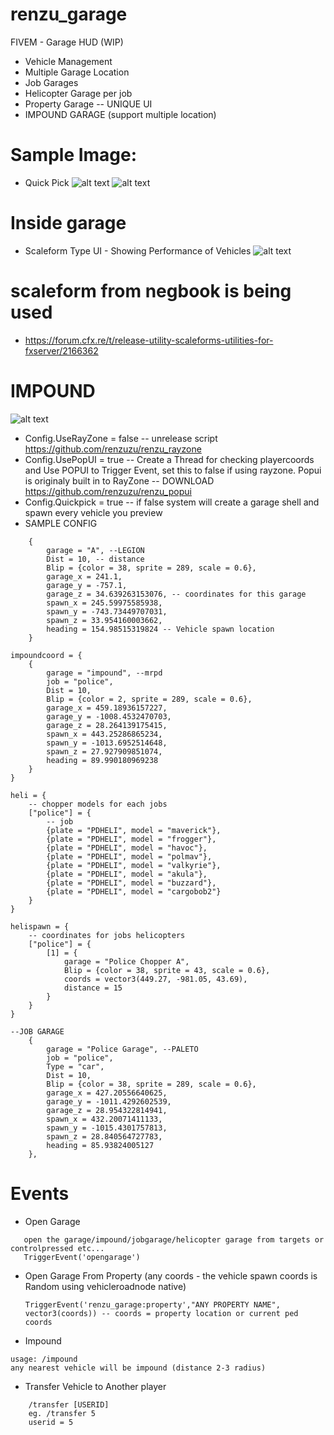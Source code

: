 # renzu_garage
FIVEM - Garage HUD (WIP)
- Vehicle Management
- Multiple Garage Location
- Job Garages
- Helicopter Garage per job
- Property Garage
-- UNIQUE UI
- IMPOUND GARAGE (support multiple location)

# Sample Image:
- Quick Pick
![alt text](https://i.imgur.com/1hIA5Qr.png)
![alt text](https://i.imgur.com/b9M8hVX.png)
# Inside garage
- Scaleform Type UI - Showing Performance of Vehicles
![alt text](https://i.imgur.com/e1IHVDB.png)
# scaleform from negbook is being used
- https://forum.cfx.re/t/release-utility-scaleforms-utilities-for-fxserver/2166362
# IMPOUND
![alt text](https://i.imgur.com/mPulV6G.png)

- Config.UseRayZone = false -- unrelease script https://github.com/renzuzu/renzu_rayzone
- Config.UsePopUI = true -- Create a Thread for checking playercoords and Use POPUI to Trigger Event, set this to false if using rayzone. Popui is originaly built in to RayZone -- DOWNLOAD https://github.com/renzuzu/renzu_popui
- Config.Quickpick = true -- if false system will create a garage shell and spawn every vehicle you preview
- SAMPLE CONFIG
```
    {
        garage = "A", --LEGION
        Dist = 10, -- distance
        Blip = {color = 38, sprite = 289, scale = 0.6},
        garage_x = 241.1,
        garage_y = -757.1,
        garage_z = 34.639263153076, -- coordinates for this garage
        spawn_x = 245.59975585938,
        spawn_y = -743.73449707031,
        spawn_z = 33.954160003662,
        heading = 154.98515319824 -- Vehicle spawn location
    }

impoundcoord = {
    {
        garage = "impound", --mrpd
        job = "police",
        Dist = 10,
        Blip = {color = 2, sprite = 289, scale = 0.6},
        garage_x = 459.18936157227,
        garage_y = -1008.4532470703,
        garage_z = 28.264139175415,
        spawn_x = 443.25286865234,
        spawn_y = -1013.6952514648,
        spawn_z = 27.927909851074,
        heading = 89.990180969238
    }
}

heli = {
    -- chopper models for each jobs
    ["police"] = {
        -- job
        {plate = "PDHELI", model = "maverick"},
        {plate = "PDHELI", model = "frogger"},
        {plate = "PDHELI", model = "havoc"},
        {plate = "PDHELI", model = "polmav"},
        {plate = "PDHELI", model = "valkyrie"},
        {plate = "PDHELI", model = "akula"},
        {plate = "PDHELI", model = "buzzard"},
        {plate = "PDHELI", model = "cargobob2"}
    }
}

helispawn = {
    -- coordinates for jobs helicopters
    ["police"] = {
        [1] = {
            garage = "Police Chopper A",
            Blip = {color = 38, sprite = 43, scale = 0.6},
            coords = vector3(449.27, -981.05, 43.69),
            distance = 15
        }
    }
}

--JOB GARAGE
    {
        garage = "Police Garage", --PALETO
        job = "police",
        Type = "car",
        Dist = 10,
        Blip = {color = 38, sprite = 289, scale = 0.6},
        garage_x = 427.20556640625,
        garage_y = -1011.4292602539,
        garage_z = 28.954322814941,
        spawn_x = 432.20071411133,
        spawn_y = -1015.4301757813,
        spawn_z = 28.840564727783,
        heading = 85.93824005127
    },
 ```
 
 # Events
 
 - Open Garage
 ```
    open the garage/impound/jobgarage/helicopter garage from targets or controlpressed etc...
    TriggerEvent('opengarage')
 ```
 - Open Garage From Property (any coords - the vehicle spawn coords is Random using vehicleroadnode native)
    ```
    TriggerEvent('renzu_garage:property',"ANY PROPERTY NAME", vector3(coords)) -- coords = property location or current ped coords
    ```
- Impound 
```
usage: /impound
any nearest vehicle will be impound (distance 2-3 radius)
```
- Transfer Vehicle to Another player
```
    /transfer [USERID]
    eg. /transfer 5
    userid = 5
```
    
    

